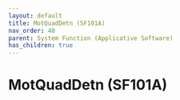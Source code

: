 ```yaml
---
layout: default
title: MotQuadDetn (SF101A)
nav_order: 40
parent: System Function (Applicative Software)
has_children: true
---
```

# MotQuadDetn (SF101A)
